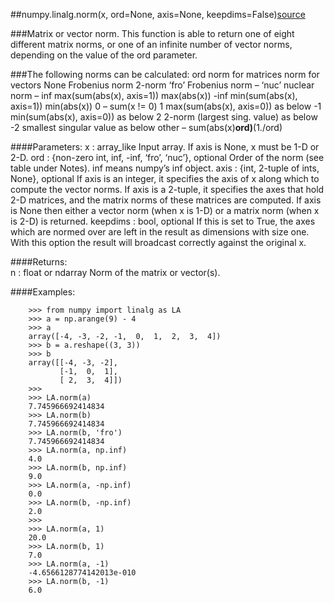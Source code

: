 ##numpy.linalg.norm(x, ord=None, axis=None, keepdims=False)[source](https://docs.scipy.org/doc/numpy/reference/generated/numpy.linalg.norm.html#numpy.linalg.norm)

###Matrix or vector norm. This function is able to return one of eight different matrix norms, or one of an infinite number of vector norms, depending on the value of the ord parameter.

###The following norms can be calculated:
		ord	norm for matrices	norm for vectors
		None	Frobenius norm	2-norm
		‘fro’	Frobenius norm	–
		‘nuc’	nuclear norm	–
		inf	max(sum(abs(x), axis=1))	max(abs(x))
		-inf	min(sum(abs(x), axis=1))	min(abs(x))
		0	–	sum(x != 0)
		1	max(sum(abs(x), axis=0))	as below
		-1	min(sum(abs(x), axis=0))	as below
		2	2-norm (largest sing. value)	as below
		-2	smallest singular value	as below
		other	–	sum(abs(x)**ord)**(1./ord)

####Parameters:	
		x : array_like
			Input array. If axis is None, x must be 1-D or 2-D.
		ord : {non-zero int, inf, -inf, ‘fro’, ‘nuc’}, optional
			Order of the norm (see table under Notes). inf means numpy’s inf object.
		axis : {int, 2-tuple of ints, None}, optional
			If axis is an integer, it specifies the axis of x along which to compute the vector norms. If axis is a 2-tuple, it specifies the axes that hold 2-D matrices, and the matrix norms of these matrices are computed. If axis is None then either a vector norm (when x is 1-D) or a matrix norm (when x is 2-D) is returned.
		keepdims : bool, optional
			If this is set to True, the axes which are normed over are left in the result as dimensions with size one. With this option the result will broadcast correctly against the original x.
		
####Returns:	
		n : float or ndarray
			Norm of the matrix or vector(s).

####Examples:

		>>> from numpy import linalg as LA
		>>> a = np.arange(9) - 4
		>>> a
		array([-4, -3, -2, -1,  0,  1,  2,  3,  4])
		>>> b = a.reshape((3, 3))
		>>> b
		array([[-4, -3, -2],
		       [-1,  0,  1],
		       [ 2,  3,  4]])
		>>>
		>>> LA.norm(a)
		7.745966692414834
		>>> LA.norm(b)
		7.745966692414834
		>>> LA.norm(b, 'fro')
		7.745966692414834
		>>> LA.norm(a, np.inf)
		4.0
		>>> LA.norm(b, np.inf)
		9.0
		>>> LA.norm(a, -np.inf)
		0.0
		>>> LA.norm(b, -np.inf)
		2.0
		>>>
		>>> LA.norm(a, 1)
		20.0
		>>> LA.norm(b, 1)
		7.0
		>>> LA.norm(a, -1)
		-4.6566128774142013e-010
		>>> LA.norm(b, -1)
		6.0
